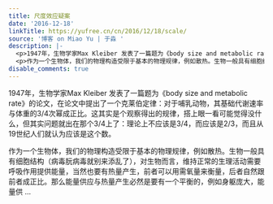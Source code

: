 ```yaml
---
title: 尺度效应疑案
date: '2016-12-18'
linkTitle: https://yufree.cn/cn/2016/12/18/scale/
source: '博客 on Miao Yu | 于淼 '
description: |-
  <p>1947年，生物学家Max Kleiber 发表了一篇题为《body size and metabolic rate》的论文，在论文中提出了一个克莱伯定律：对于哺乳动物，其基础代谢速率与体重的3/4次幂成正比。这其实是个观察得出的规律，搭上眼一看可能觉得没什么，但其实问题就出在那个3/4上了：理论上不应该是3/4，而应该是2/3，而且从19世纪人们就认为应该是这个数。</p>
  <p>作为一个生物体，我们的物理构造受限于基本的物理规律，例如散热。生物一般具有细胞结构（病毒朊病毒就别来添乱了），对生物而言，维持正常的生理活动需要呼吸作用提供能量，当然也要有热量产生，前者可以用需氧量来衡量，后者自然跟前者成正比。那么能量供应与热量产生必然是要有一个平衡的，例如身躯庞大，能量供 ...
disable_comments: true
---
```

<p>1947年，生物学家Max Kleiber 发表了一篇题为《body size and metabolic rate》的论文，在论文中提出了一个克莱伯定律：对于哺乳动物，其基础代谢速率与体重的3/4次幂成正比。这其实是个观察得出的规律，搭上眼一看可能觉得没什么，但其实问题就出在那个3/4上了：理论上不应该是3/4，而应该是2/3，而且从19世纪人们就认为应该是这个数。</p>
<p>作为一个生物体，我们的物理构造受限于基本的物理规律，例如散热。生物一般具有细胞结构（病毒朊病毒就别来添乱了），对生物而言，维持正常的生理活动需要呼吸作用提供能量，当然也要有热量产生，前者可以用需氧量来衡量，后者自然跟前者成正比。那么能量供应与热量产生必然是要有一个平衡的，例如身躯庞大，能量供 ...